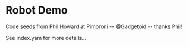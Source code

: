 Robot Demo
==========


Code seeds from Phil Howard at Pimoroni -- @Gadgetoid -- thanks Phil!

See index.yam for more details...
